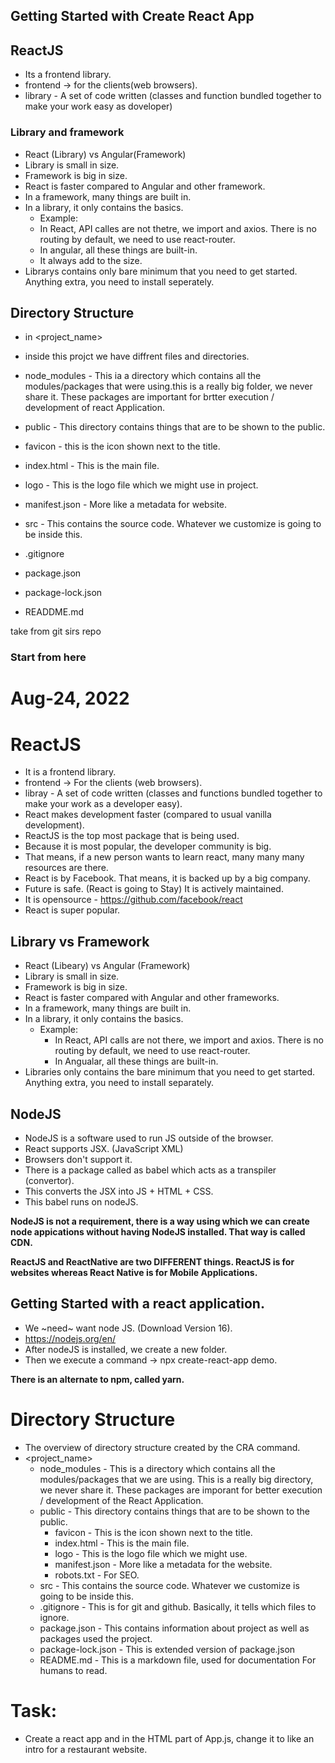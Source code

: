 ## Getting Started with Create React App

## ReactJS
- Its a frontend library.
- frontend -> for the clients(web browsers).
- library - A set of code written (classes and function bundled together to make your work easy as doveloper)

### Library and framework
- React (Library) vs Angular(Framework)
- Library is small in size.
- Framework is big in size.
- React is faster compared to Angular and other framework.
- In a framework, many things are built in.
- In a library, it only contains the basics.
  - Example:
   - In React, API calles are not thetre, we import and axios. There is no routing by default, we need to use react-router.
   - In angular, all these things are built-in.
   - It always add to the size.
 - Librarys contains only bare minimum that you need to get started. Anything extra, you need to install seperately.


## Directory Structure
- in <project_name>
- inside this projct we have diffrent files and directories.
 - node_modules - This ia a directory which contains all the modules/packages that were using.this is a really big folder, we never share it. These packages are important for brtter execution / development of react Application.

 - public - This directory contains things that are to be shown to the public.
  - favicon - this is the icon shown next to the title.
  - index.html - This is the main file.
  - logo - This is the logo file which we might use in project.
  - manifest.json - More like a metadata for website.

 - src - This contains the source code. Whatever we customize is going to be inside this.
 - .gitignore
 - package.json
 - package-lock.json
 - READDME.md


 take from git sirs repo

 ### Start from here

 # Aug-24, 2022

# ReactJS
- It is a frontend library.
- frontend -> For the clients (web browsers).
- libray - A set of code written (classes and functions bundled together to make your work as a developer easy).
- React makes development faster (compared to usual vanilla development).
- ReactJS is the top most package that is being used.
- Because it is most popular, the developer community is big.
- That means, if a new person wants to learn react, many many many resources are there.
- React is by Facebook. That means, it is backed up by a big company.
- Future is safe. (React is going to Stay) It is actively maintained.
- It is opensource - https://github.com/facebook/react
- React is super popular.


## Library vs Framework
- React (Libeary) vs Angular (Framework)
- Library is small in size.
- Framework is big in size.
- React is faster compared with Angular and other frameworks.
- In a framework, many things are built in.
- In a library, it only contains the basics.
  - Example:
    - In React, API calls are not there, we import and axios. There is no routing by default, we need to use react-router.
    - In Angualar, all these things are built-in.
- Libraries only contains the bare minimum that you need to get started. Anything extra, you need to install separately.

## NodeJS
- NodeJS is a software used to run JS outside of the browser.
- React supports JSX. (JavaScript XML)
- Browsers don't support it.
- There is a package called as babel which acts as a transpiler (convertor).
- This converts the JSX into JS + HTML + CSS.
- This babel runs on nodeJS.

**NodeJS is not a requirement, there is a way using which we can create node appications without having NodeJS installed. That way is called CDN.**

**ReactJS and ReactNative are two DIFFERENT things. ReactJS is for websites whereas React Native is for Mobile Applications.**

## Getting Started with a react application.
- We ~need~ want node JS. (Download Version 16).
- https://nodejs.org/en/
- After nodeJS is installed, we create a new folder.
- Then we execute a command -> npx create-react-app demo.

**There is an alternate to npm, called yarn.**

# Directory Structure
- The overview of directory structure created by the CRA command.
- <project_name>
  - node_modules - This is a directory which contains all the modules/packages that we are using. This is a really big directory, we never share it. These packages are imporant for better execution / development of the React Application.
  - public - This directory contains things that are to be shown to the public.
    - favicon - This is the icon shown next to the title.
    - index.html - This is the main file.
    - logo - This is the logo file which we might use.
    - manifest.json - More like a metadata for the website.
    - robots.txt - For SEO.
  - src - This contains the source code. Whatever we customize is going to be inside this.
  - .gitignore - This is for git and github. Basically, it tells which files to ignore.
  - package.json - This contains information about project as well as packages used the project.
  - package-lock.json - This is extended version of package.json
  - README.md - This is a markdown file, used for documentation  For humans to read.

# Task:
- Create a react app and in the HTML part of App.js, change it to like an intro for a restaurant website.
